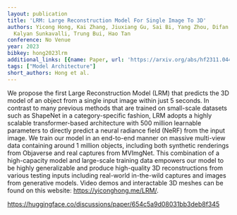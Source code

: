 ```yaml
---
layout: publication
title: 'LRM: Large Reconstruction Model For Single Image To 3D'
authors: Yicong Hong, Kai Zhang, Jiuxiang Gu, Sai Bi, Yang Zhou, Difan Liu, Feng Liu,
  Kalyan Sunkavalli, Trung Bui, Hao Tan
conference: No Venue
year: 2023
bibkey: hong2023lrm
additional_links: [{name: Paper, url: 'https://arxiv.org/abs/hf2311.04400'}]
tags: ["Model Architecture"]
short_authors: Hong et al.
---
```

We propose the first Large Reconstruction Model (LRM) that predicts the 3D model of an object from a single input image within just 5 seconds. In contrast to many previous methods that are trained on small-scale datasets such as ShapeNet in a category-specific fashion, LRM adopts a highly scalable transformer-based architecture with 500 million learnable parameters to directly predict a neural radiance field (NeRF) from the input image. We train our model in an end-to-end manner on massive multi-view data containing around 1 million objects, including both synthetic renderings from Objaverse and real captures from MVImgNet. This combination of a high-capacity model and large-scale training data empowers our model to be highly generalizable and produce high-quality 3D reconstructions from various testing inputs including real-world in-the-wild captures and images from generative models. Video demos and interactable 3D meshes can be found on this website: https://yiconghong.me/LRM/.

https://huggingface.co/discussions/paper/654c5a9d08031bb3deb8f345